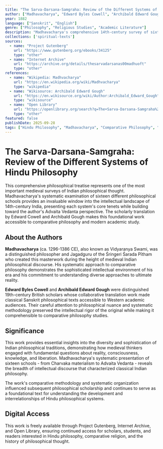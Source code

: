 ```yaml
---
title: "The Sarva-Darsana-Samgraha: Review of the Different Systems of Hindu Philosophy"
author: ["Madhavacharya", "Edward Byles Cowell", "Archibald Edward Gough"]
year: 1882
language: ["Sanskrit", "English"]
genre: ["Philosophy", "Religious Studies", "Academic Literature"]
description: "Madhavacharya's comprehensive 14th-century survey of sixteen Hindu philosophical systems, translated by Edward Cowell and Archibald Gough. This foundational text provides systematic analysis of diverse philosophical schools from materialism to Advaita Vedanta, representing one of the most important medieval surveys of Indian philosophical thought."
collections: ['spiritual-texts']
sources:
  - name: "Project Gutenberg"
    url: "https://www.gutenberg.org/ebooks/34125"
    type: "other"
  - name: "Internet Archive"
    url: "https://archive.org/details/thesarvadarsanas00madhuoft"
    type: "other"
references:
  - name: "Wikipedia: Madhvacharya"
    url: "https://en.wikipedia.org/wiki/Madhvacharya"
    type: "wikipedia"
  - name: "Wikisource: Archibald Edward Gough"
    url: "https://en.wikisource.org/wiki/Author:Archibald_Edward_Gough"
    type: "wikisource"
  - name: "Open Library"
    url: "https://openlibrary.org/search?q=The+Sarva-Darsana-Samgraha%2C+or+Review+of+the+different+systems+of+Hindu+philosophy&mode=everything"
    type: "other"
featured: false
publishDate: 2025-09-28
tags: ["Hindu Philosophy", "Madhavacharya", "Comparative Philosophy", "Advaita Vedanta", "Indian Philosophy", "Philosophical Systems", "Edward Cowell", "Archibald Gough", "Medieval Philosophy", "Sanskrit Literature", "Vedanta", "Philosophical Survey"]
---
```


# The Sarva-Darsana-Samgraha: Review of the Different Systems of Hindu Philosophy

This comprehensive philosophical treatise represents one of the most important medieval surveys of Indian philosophical thought. Madhavacharya's systematic examination of sixteen different philosophical schools provides an invaluable window into the intellectual landscape of 14th-century India, presenting each system's core tenets while building toward the author's Advaita Vedanta perspective. The scholarly translation by Edward Cowell and Archibald Gough makes this foundational work accessible to comparative philosophy and modern academic study.

## About the Authors

**Madhavacharya** (ca. 1296-1386 CE), also known as Vidyaranya Swami, was a distinguished philosopher and Jagadguru of the Śringeri Śarada Pītham who created this masterwork during the height of medieval Indian philosophical discourse. His systematic approach to comparative philosophy demonstrates the sophisticated intellectual environment of his era and his commitment to understanding diverse approaches to ultimate reality.

**Edward Byles Cowell** and **Archibald Edward Gough** were distinguished 19th-century British scholars whose collaborative translation work made classical Sanskrit philosophical texts accessible to Western academic audiences. Their careful attention to philosophical nuance and systematic methodology preserved the intellectual rigor of the original while making it comprehensible to comparative philosophy studies.

## Significance

This work provides essential insights into the diversity and sophistication of Indian philosophical traditions, demonstrating how medieval thinkers engaged with fundamental questions about reality, consciousness, knowledge, and liberation. Madhavacharya's systematic presentation of sixteen schools - from Charvaka materialism to Advaita Vedanta - reveals the breadth of intellectual discourse that characterized classical Indian philosophy.

The work's comparative methodology and systematic organization influenced subsequent philosophical scholarship and continues to serve as a foundational text for understanding the development and interrelationships of Hindu philosophical systems.

## Digital Access

This work is freely available through Project Gutenberg, Internet Archive, and Open Library, ensuring continued access for scholars, students, and readers interested in Hindu philosophy, comparative religion, and the history of philosophical thought.